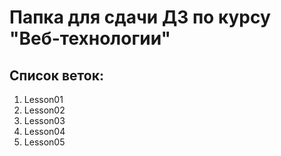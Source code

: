 # Папка для сдачи ДЗ по курсу "Веб-технологии"

## Список веток:
1. Lesson01
2. Lesson02
3. Lesson03
4. Lesson04
5. Lesson05